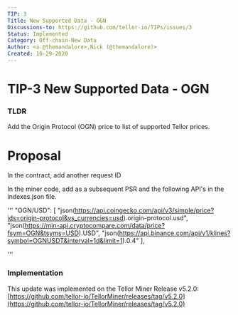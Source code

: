 ```yaml
---
TIP: 3
Title: New Supported Data - OGN
Discussions-to: https://github.com/tellor-io/TIPs/issues/3
Status: Implemented
Category: Off-chain-New Data
Author: <a @themandalore>,Nick (@themandalore)>
Created: 10-29-2020
---
```


# TIP-3 New Supported Data - OGN

### TLDR

Add the Origin Protocol (OGN) price to list of supported Tellor prices.  



# Proposal

In the contract, add another request ID

In the miner code, add as a subsequent PSR and the following API's in the indexes.json file. 



'''
	"OGN/USD": [
		"json(https://api.coingecko.com/api/v3/simple/price?ids=origin-protocol&vs_currencies=usd).origin-protocol.usd",
		"json(https://min-api.cryptocompare.com/data/price?fsym=OGN&tsyms=USD).USD",
		"json(https://api.binance.com/api/v1/klines?symbol=OGNUSDT&interval=1d&limit=1).0.4"
	],


'''

### Implementation
This update was implemented on the Tellor Miner Release v5.2.0: [https://github.com/tellor-io/TellorMiner/releases/tag/v5.2.0](https://github.com/tellor-io/TellorMiner/releases/tag/v5.2.0)